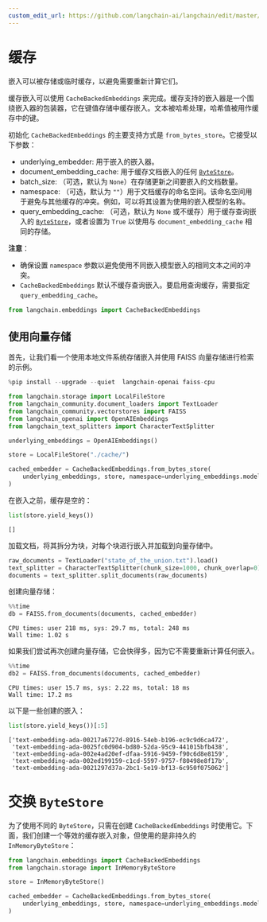 ```yaml
---
custom_edit_url: https://github.com/langchain-ai/langchain/edit/master/docs/docs/how_to/caching_embeddings.ipynb
---
```


# 缓存

嵌入可以被存储或临时缓存，以避免需要重新计算它们。

缓存嵌入可以使用 `CacheBackedEmbeddings` 来完成。缓存支持的嵌入器是一个围绕嵌入器的包装器，它在键值存储中缓存嵌入。文本被哈希处理，哈希值被用作缓存中的键。

初始化 `CacheBackedEmbeddings` 的主要支持方式是 `from_bytes_store`。它接受以下参数：

- underlying_embedder: 用于嵌入的嵌入器。
- document_embedding_cache: 用于缓存文档嵌入的任何 [`ByteStore`](/docs/integrations/stores/)。
- batch_size: （可选，默认为 `None`）在存储更新之间要嵌入的文档数量。
- namespace: （可选，默认为 `""`）用于文档缓存的命名空间。该命名空间用于避免与其他缓存的冲突。例如，可以将其设置为使用的嵌入模型的名称。
- query_embedding_cache: （可选，默认为 `None` 或不缓存）用于缓存查询嵌入的 [`ByteStore`](/docs/integrations/stores/)，或者设置为 `True` 以使用与 `document_embedding_cache` 相同的存储。

**注意**：

- 确保设置 `namespace` 参数以避免使用不同嵌入模型嵌入的相同文本之间的冲突。
- `CacheBackedEmbeddings` 默认不缓存查询嵌入。要启用查询缓存，需要指定 `query_embedding_cache`。

```python
from langchain.embeddings import CacheBackedEmbeddings
```

## 使用向量存储

首先，让我们看一个使用本地文件系统存储嵌入并使用 FAISS 向量存储进行检索的示例。

```python
%pip install --upgrade --quiet  langchain-openai faiss-cpu
```

```python
from langchain.storage import LocalFileStore
from langchain_community.document_loaders import TextLoader
from langchain_community.vectorstores import FAISS
from langchain_openai import OpenAIEmbeddings
from langchain_text_splitters import CharacterTextSplitter

underlying_embeddings = OpenAIEmbeddings()

store = LocalFileStore("./cache/")

cached_embedder = CacheBackedEmbeddings.from_bytes_store(
    underlying_embeddings, store, namespace=underlying_embeddings.model
)
```

在嵌入之前，缓存是空的：

```python
list(store.yield_keys())
```

```output
[]
```

加载文档，将其拆分为块，对每个块进行嵌入并加载到向量存储中。

```python
raw_documents = TextLoader("state_of_the_union.txt").load()
text_splitter = CharacterTextSplitter(chunk_size=1000, chunk_overlap=0)
documents = text_splitter.split_documents(raw_documents)
```

创建向量存储：

```python
%%time
db = FAISS.from_documents(documents, cached_embedder)
```
```output
CPU times: user 218 ms, sys: 29.7 ms, total: 248 ms
Wall time: 1.02 s
```
如果我们尝试再次创建向量存储，它会快得多，因为它不需要重新计算任何嵌入。

```python
%%time
db2 = FAISS.from_documents(documents, cached_embedder)
```
```output
CPU times: user 15.7 ms, sys: 2.22 ms, total: 18 ms
Wall time: 17.2 ms
```
以下是一些创建的嵌入：

```python
list(store.yield_keys())[:5]
```

```output
['text-embedding-ada-00217a6727d-8916-54eb-b196-ec9c9d6ca472',
 'text-embedding-ada-0025fc0d904-bd80-52da-95c9-441015bfb438',
 'text-embedding-ada-002e4ad20ef-dfaa-5916-9459-f90c6d8e8159',
 'text-embedding-ada-002ed199159-c1cd-5597-9757-f80498e8f17b',
 'text-embedding-ada-0021297d37a-2bc1-5e19-bf13-6c950f075062']
```

# 交换 `ByteStore`

为了使用不同的 `ByteStore`，只需在创建 `CacheBackedEmbeddings` 时使用它。下面，我们创建一个等效的缓存嵌入对象，但使用的是非持久的 `InMemoryByteStore`：


```python
from langchain.embeddings import CacheBackedEmbeddings
from langchain.storage import InMemoryByteStore

store = InMemoryByteStore()

cached_embedder = CacheBackedEmbeddings.from_bytes_store(
    underlying_embeddings, store, namespace=underlying_embeddings.model
)
```